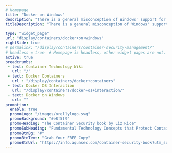 ```yaml
---
# Homepage
title: "Docker on Windows"
description: "There is a general misconception of Windows' support for containers, generally characterized as support for Docker running in Linux VMs. That's not true, Windows has its own container technologies, building on Docker but giving it a uniquely Microsoft spin. This page gathers resources about Docker on Windows native app and more. "
titleDescription: "There is a general misconception of Windows' support for containers, generally characterized as support for Docker running in Linux VMs. That's not true, Windows has its own container technologies, building on Docker but giving it a uniquely Microsoft spin. This page gathers resources about Docker on Windows native app and more. " 

type: "widget_page"
url: "display/containers/docker+on+windows" 
rightSide: true 
# permalink: "/display/containers/container-security-management/"
# headless = true  # Homepage is headless, other widget pages are not.
active: true
breadcrumbs:
 - text: Container Technology Wiki
   url: "/"
 - text: Docker Containers
   url : "/display/containers/docker+containers"
 - text: Docker OS Interaction
   url: "/display/containers/docker+os+interaction/"
 - text: Docker on Windows
   url: ""
promotion:
  enable: true
  promoLogo: "/images/orellylogo.svg"
  promoBackground: "#e8f5f9"
  promoHeading: "The Container Security book by Liz Rice"
  promoSubHeading: "Fundamental Technology Concepts that Protect Containerized Applications"
  promoBtnBg: "#"
  promoBtnText: "Grab Your FREE Copy"
  promoBtnUrl: "https://info.aquasec.com/container-security-book?utm_source=wiki"
---
```



